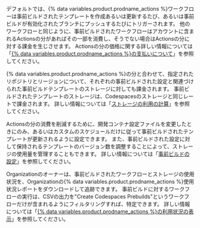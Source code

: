 デフォルトでは、{% data variables.product.prodname_actions %}ワークフローは事前ビルドされたテンプレートを作成あるいは更新するたび、あるいは事前ビルドが有効化されたブランチにプッシュするたびにトリガーされます。 他のワークフローと同じように、事前ビルドされたワークフローはアカウントに含まれるActionsの分があればその一部を消費し、そうでない場合はActionsの分に対する課金を生じさせます。 Actionsの分の価格に関する詳しい情報については「[{% data variables.product.prodname_actions %}の支払いについて](/billing/managing-billing-for-github-actions/about-billing-for-github-actions)」を参照してください。

{% data variables.product.prodname_actions %}の分と合わせて、指定されたリポジトリとリージョンについて、それぞれの事前ビルドされた設定と関連づけられた事前ビルドテンプレートのストレージに対しても課金されます。 事前ビルドされたテンプレートのストレージは、Codespacesのストレージと同じレートで課金されます。 詳しい情報については「[ストレージの利用の計算](#calculating-storage-usage)」を参照してください。

Actionsの分の消費を削減するために、開発コンテナ設定ファイルを変更したときにのみ、あるいはカスタムのスケジュールだけに従って事前ビルドされたテンプレートが更新されるように設定できます。 また、事前ビルドされた設定に対して保持されるテンプレートのバージョン数を調整することによって、ストレージの使用量を管理することもできます。 詳しい情報については「[事前ビルドの設定](/codespaces/prebuilding-your-codespaces/configuring-prebuilds#configuring-a-prebuild)」を参照してください。

Organizationのオーナーは、事前ビルドされたワークフローとストレージの使用状況を、Organizationの{% data variables.product.prodname_actions %}使用状況レポートをダウンロードして追跡できます。 事前ビルドに対するワークフローの実行は、CSVの出力を"Create Codespaces Prebuilds"というワークフローだけが含まれるようにフィルタリングすれば、特定できます。 詳しい情報については「[{% data variables.product.prodname_actions %}の利用状況の表示](/billing/managing-billing-for-github-actions/viewing-your-github-actions-usage#viewing-github-actions-usage-for-your-organization)」を参照してください。
